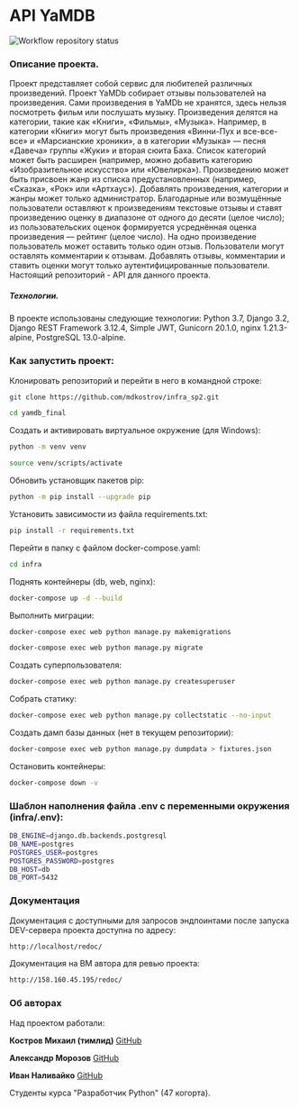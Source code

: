 # API YaMDB

![Workflow repository status](https://github.com/mdkostrov/yamdb_final/actions/workflows/yamdb_workflow.yml/badge.svg)

### Описание проекта.

Проект представляет собой сервис для любителей различных произведений.
Проект YaMDb собирает отзывы пользователей на произведения. Сами произведения в YaMDb не хранятся, здесь нельзя посмотреть фильм или послушать музыку.
Произведения делятся на категории, такие как «Книги», «Фильмы», «Музыка». Например, в категории «Книги» могут быть произведения «Винни-Пух и все-все-все» и «Марсианские хроники», а в категории «Музыка» — песня «Давеча» группы «Жуки» и вторая сюита Баха. Список категорий может быть расширен (например, можно добавить категорию «Изобразительное искусство» или «Ювелирка»).
Произведению может быть присвоен жанр из списка предустановленных (например, «Сказка», «Рок» или «Артхаус»).
Добавлять произведения, категории и жанры может только администратор.
Благодарные или возмущённые пользователи оставляют к произведениям текстовые отзывы и ставят произведению оценку в диапазоне от одного до десяти (целое число); из пользовательских оценок формируется усреднённая оценка произведения — рейтинг (целое число). На одно произведение пользователь может оставить только один отзыв.
Пользователи могут оставлять комментарии к отзывам.
Добавлять отзывы, комментарии и ставить оценки могут только аутентифицированные пользователи.
Настоящий репозиторий - API для данного проекта.

##### Технологии.

В проекте использованы следующие технологии:
Python 3.7, Django 3.2, Django REST Framework 3.12.4, Simple JWT, Gunicorn 20.1.0, nginx 1.21.3-alpine, PostgreSQL 13.0-alpine.

### Как запустить проект:

Клонировать репозиторий и перейти в него в командной строке:

```bash
git clone https://github.com/mdkostrov/infra_sp2.git
```

```bash
cd yamdb_final
```

Cоздать и активировать виртуальное окружение (для Windows):

```bash
python -m venv venv
```

```bash
source venv/scripts/activate
```

Обновить установщик пакетов pip:

```bash
python -m pip install --upgrade pip
```

Установить зависимости из файла requirements.txt:

```bash
pip install -r requirements.txt
```

Перейти в папку с файлом docker-compose.yaml:

```bash
cd infra
```

Поднять контейнеры (db, web, nginx):

```bash
docker-compose up -d --build
```

Выполнить миграции:

```bash
docker-compose exec web python manage.py makemigrations
```

```bash
docker-compose exec web python manage.py migrate
```

Создать суперпользователя:

```bash
docker-compose exec web python manage.py createsuperuser
```

Собрать статику:

```bash
docker-compose exec web python manage.py collectstatic --no-input
```

Создать дамп базы данных (нет в текущем репозитории):

```bash
docker-compose exec web python manage.py dumpdata > fixtures.json
```

Остановить контейнеры:

```bash
docker-compose down -v
```

### Шаблон наполнения файла .env с переменными окружения (infra/.env):

```bash
DB_ENGINE=django.db.backends.postgresql
DB_NAME=postgres
POSTGRES_USER=postgres
POSTGRES_PASSWORD=postgres
DB_HOST=db
DB_PORT=5432
```

### Документация
Документация с доступными для запросов эндпоинтами после запуска DEV-сервера проекта доступна по адресу:

```bash
http://localhost/redoc/
```

Документация на ВМ автора для ревью проекта:

```bash
http://158.160.45.195/redoc/
```

### Об авторах

Над проектом работали:

**Костров Михаил (тимлид)**
[GitHub](https://github.com/mdkostrov/)

**Александр Морозов**
[GitHub](https://github.com/notebad)

**Иван Наливайко**
[GitHub](https://github.com/nemanick)

Студенты курса "Разработчик Python" (47 когорта).
